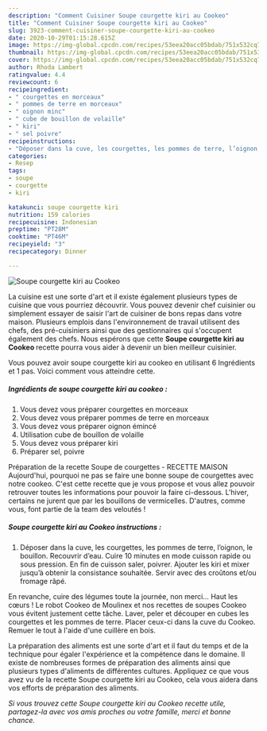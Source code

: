 ```yaml
---
description: "Comment Cuisiner Soupe courgette kiri au Cookeo"
title: "Comment Cuisiner Soupe courgette kiri au Cookeo"
slug: 3923-comment-cuisiner-soupe-courgette-kiri-au-cookeo
date: 2020-10-29T01:15:28.615Z
image: https://img-global.cpcdn.com/recipes/53eea20acc05bdab/751x532cq70/soupe-courgette-kiri-au-cookeo-photo-principale-de-la-recette.jpg
thumbnail: https://img-global.cpcdn.com/recipes/53eea20acc05bdab/751x532cq70/soupe-courgette-kiri-au-cookeo-photo-principale-de-la-recette.jpg
cover: https://img-global.cpcdn.com/recipes/53eea20acc05bdab/751x532cq70/soupe-courgette-kiri-au-cookeo-photo-principale-de-la-recette.jpg
author: Rhoda Lambert
ratingvalue: 4.4
reviewcount: 6
recipeingredient:
- " courgettes en morceaux"
- " pommes de terre en morceaux"
- " oignon minc"
- " cube de bouillon de volaille"
- " kiri"
- " sel poivre"
recipeinstructions:
- "Déposer dans la cuve, les courgettes, les pommes de terre, l’oignon, le bouillon. Recouvrir d’eau. Cuire 10 minutes en mode cuisson rapide ou sous pression. En fin de cuisson saler, poivrer. Ajouter les kiri et mixer jusqu’à obtenir la consistance souhaitée. Servir avec des croûtons et/ou fromage râpé."
categories:
- Resep
tags:
- soupe
- courgette
- kiri

katakunci: soupe courgette kiri 
nutrition: 159 calories
recipecuisine: Indonesian
preptime: "PT28M"
cooktime: "PT46M"
recipeyield: "3"
recipecategory: Dinner

---
```



![Soupe courgette kiri au Cookeo](https://img-global.cpcdn.com/recipes/53eea20acc05bdab/751x532cq70/soupe-courgette-kiri-au-cookeo-photo-principale-de-la-recette.jpg)

La cuisine est une sorte d'art et il existe également plusieurs types de cuisine que vous pourriez découvrir. Vous pouvez devenir chef cuisinier ou simplement essayer de saisir l'art de cuisiner de bons repas dans votre maison. Plusieurs emplois dans l'environnement de travail utilisent des chefs, des pré-cuisiniers ainsi que des gestionnaires qui s'occupent également des chefs. Nous espérons que cette <strong> Soupe courgette kiri au Cookeo </strong> recette pourra vous aider à devenir un bien meilleur cuisinier.

<!--inarticleads1-->

Vous pouvez avoir soupe courgette kiri au cookeo en utilisant 6 Ingrédients et 1 pas. Voici comment vous atteindre cette.

##### Ingrédients de soupe courgette kiri au cookeo :

1. Vous devez vous préparer  courgettes en morceaux
1. Vous devez vous préparer  pommes de terre en morceaux
1. Vous devez vous préparer  oignon émincé
1. Utilisation  cube de bouillon de volaille
1. Vous devez vous préparer  kiri
1. Préparer  sel, poivre


Préparation de la recette Soupe de courgettes - RECETTE MAISON Aujourd&#39;hui, pourquoi ne pas se faire une bonne soupe de courgettes avec notre cookeo. C&#39;est cette recette que je vous propose et vous allez pouvoir retrouver toutes les informations pour pouvoir la faire ci-dessous. L&#39;hiver, certains ne jurent que par les bouillons de vermicelles. D&#39;autres, comme vous, font partie de la team des veloutés ! 

<!--inarticleads2-->

##### Soupe courgette kiri au Cookeo instructions :

1. Déposer dans la cuve, les courgettes, les pommes de terre, l’oignon, le bouillon. Recouvrir d’eau. Cuire 10 minutes en mode cuisson rapide ou sous pression. En fin de cuisson saler, poivrer. Ajouter les kiri et mixer jusqu’à obtenir la consistance souhaitée. Servir avec des croûtons et/ou fromage râpé.


En revanche, cuire des légumes toute la journée, non merci… Haut les cœurs ! Le robot Cookeo de Moulinex et nos recettes de soupes Cookeo vous évitent justement cette tâche. Laver, peler et découper en cubes les courgettes et les pommes de terre. Placer ceux-ci dans la cuve du Cookeo. Remuer le tout à l&#39;aide d&#39;une cuillère en bois. 

<!--inarticleads1-->

<p>
La préparation des aliments est une sorte d'art et il faut du temps et de la technique pour égaler l'expérience et la compétence dans le domaine. Il existe de nombreuses formes de préparation des aliments ainsi que plusieurs types d'aliments de différentes cultures. Appliquez ce que vous avez vu de la recette Soupe courgette kiri au Cookeo, cela vous aidera dans vos efforts de préparation des aliments.
</p>

<p>
<i>Si vous trouvez cette Soupe courgette kiri au Cookeo recette utile, partagez-la avec vos amis proches ou votre famille, merci et bonne chance.</i>
</p>
